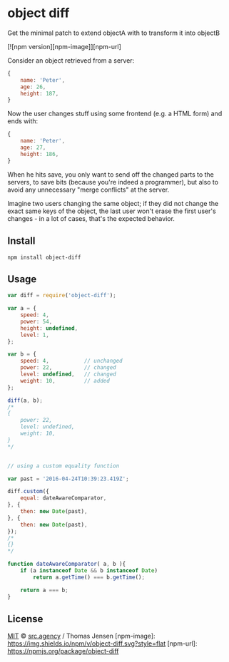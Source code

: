 # object diff

Get the minimal patch to extend objectA with to transform it into objectB

[![npm version][npm-image]][npm-url]

Consider an object retrieved from a server:

```js
{
	name: 'Peter',
	age: 26,
	height: 187,
}
```

Now the user changes stuff using some frontend (e.g. a HTML form) and ends
with:

```js
{
	name: 'Peter',
	age: 27,
	height: 186,
}
```

When he hits save, you only want to send off the changed parts to the servers,
to save bits (because you're indeed a programmer), but also to avoid any
unnecessary "merge conflicts" at the server.

Imagine two users changing the same object; if they did not change the exact
same keys of the object, the last user won't erase the first user's changes -
in a lot of cases, that's the expected behavior.

## Install

```
npm install object-diff
```

## Usage

```js
var diff = require('object-diff');

var a = {
	speed: 4,
	power: 54,
	height: undefined,
	level: 1,
};

var b = {
	speed: 4,			// unchanged
	power: 22,			// changed
	level: undefined,	// changed
	weight: 10,			// added
};

diff(a, b);
/*
{
	power: 22,
	level: undefined,
	weight: 10,
}
*/


// using a custom equality function

var past = '2016-04-24T10:39:23.419Z';

diff.custom({
	equal: dateAwareComparator,
}, {
	then: new Date(past),
}, {
	then: new Date(past),
});
/*
{}
*/

function dateAwareComparator( a, b ){
	if (a instanceof Date && b instanceof Date)
		return a.getTime() === b.getTime();

	return a === b;
}

```

## License

[MIT](http://opensource.org/licenses/MIT) ©
[src.agency](http://src.agency) / Thomas Jensen
[npm-image]: https://img.shields.io/npm/v/object-diff.svg?style=flat
[npm-url]: https://npmjs.org/package/object-diff
